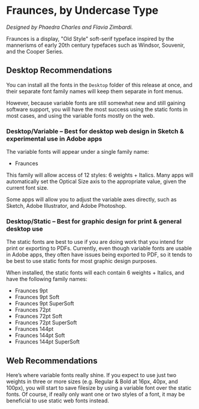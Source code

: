 # Fraunces, by Undercase Type

*Designed by Phaedra Charles and Flavia Zimbardi.*

Fraunces is a display, "Old Style" soft-serif typeface inspired by the mannerisms of early 20th century typefaces such as Windsor, Souvenir, and the Cooper Series.

## Desktop Recommendations

You can install all the fonts in the `Desktop` folder of this release at once, and their separate font family names will keep them separate in font menus. 

However, because variable fonts are still somewhat new and still gaining software support, you will have the most success using the static fonts in most cases, and using the variable fonts mostly on the web.

### Desktop/Variable – Best for desktop web design in Sketch & experimental use in Adobe apps

The variable fonts will appear under a single family name:

- Fraunces

This family will allow access of 12 styles: 6 weights + Italics. Many apps will automatically set the Optical Size axis to the appropriate value, given the current font size.

Some apps will allow you to adjust the variable axes directly, such as Sketch, Adobe Illustrator, and Adobe Photoshop.

### Desktop/Static – Best for graphic design for print & general desktop use

The static fonts are best to use if you are doing work that you intend for print or exporting to PDFs. Currently, even though variable fonts are usable in Adobe apps, they often have issues being exported to PDF, so it tends to be best to use static fonts for most graphic design purposes.

When installed, the static fonts will each contain 6 weights + Italics, and have the following family names:

- Fraunces 9pt
- Fraunces 9pt Soft
- Fraunces 9pt SuperSoft
- Fraunces 72pt
- Fraunces 72pt Soft
- Fraunces 72pt SuperSoft
- Fraunces 144pt
- Fraunces 144pt Soft
- Fraunces 144pt SuperSoft

## Web Recommendations

Here’s where variable fonts really shine. If you expect to use just two weights in three or more sizes (e.g. Regular & Bold at 16px, 40px, and 100px), you will start to save filesize by using a variable font over the static fonts. Of course, if really only want one or two styles of a font, it may be beneficial to use static web fonts instead.

